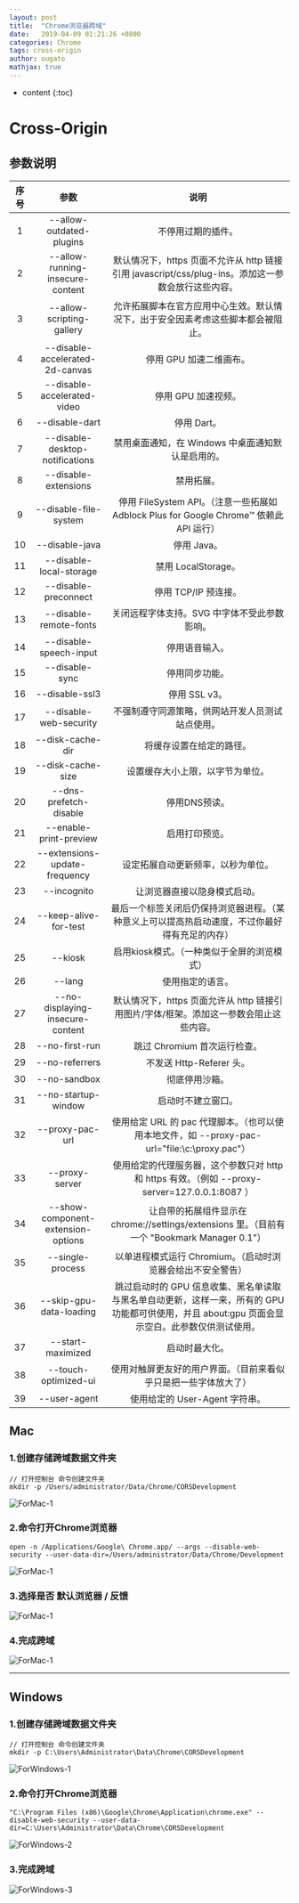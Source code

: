 ```yaml
---
layout: post
title:  "Chrome浏览器跨域"
date:   2019-04-09 01:21:26 +0800
categories: Chrome
tags: cross-origin
author: ougato
mathjax: true
---
```


* content
{:toc}




# Cross-Origin

## 参数说明
| 序号 | 参数 | 说明 |
| :---: | :---: | :---: |
| 1 | --allow-outdated-plugins | 不停用过期的插件。 |
| 2 | --allow-running-insecure-content | 默认情况下，https 页面不允许从 http 链接引用 javascript/css/plug-ins。添加这一参数会放行这些内容。 |
| 3 | --allow-scripting-gallery | 允许拓展脚本在官方应用中心生效。默认情况下，出于安全因素考虑这些脚本都会被阻止。 |
| 4 | --disable-accelerated-2d-canvas | 停用 GPU 加速二维画布。 |
| 5 | --disable-accelerated-video | 停用 GPU 加速视频。 |
| 6 | --disable-dart | 停用 Dart。 |
| 7 | --disable-desktop-notifications | 禁用桌面通知，在 Windows 中桌面通知默认是启用的。 |
| 8 | --disable-extensions | 禁用拓展。 |
| 9 | --disable-file-system | 停用 FileSystem API。（注意一些拓展如 Adblock Plus for Google Chrome™ 依赖此 API 运行） |
| 10 | --disable-java | 停用 Java。 |
| 11 | --disable-local-storage | 禁用 LocalStorage。 |
| 12 | --disable-preconnect | 停用 TCP/IP 预连接。 |
| 13 | --disable-remote-fonts | 关闭远程字体支持。SVG 中字体不受此参数影响。 |
| 14 | --disable-speech-input | 停用语音输入。 |
| 15 | --disable-sync | 停用同步功能。 |
| 16 | --disable-ssl3 | 停用 SSL v3。 |
| 17 | --disable-web-security | 不强制遵守同源策略，供网站开发人员测试站点使用。 |
| 18 | --disk-cache-dir | 将缓存设置在给定的路径。 |
| 19 | --disk-cache-size | 设置缓存大小上限，以字节为单位。 |
| 20 | --dns-prefetch-disable | 停用DNS预读。 |
| 21 | --enable-print-preview | 启用打印预览。 |
| 22 | --extensions-update-frequency | 设定拓展自动更新频率，以秒为单位。 |
| 23 | --incognito | 让浏览器直接以隐身模式启动。 |
| 24 | --keep-alive-for-test | 最后一个标签关闭后仍保持浏览器进程。（某种意义上可以提高热启动速度，不过你最好得有充足的内存） |
| 25 | --kiosk | 启用kiosk模式。（一种类似于全屏的浏览模式） |
| 26 | --lang | 使用指定的语言。 |
| 27 | --no-displaying-insecure-content | 默认情况下，https 页面允许从 http 链接引用图片/字体/框架。添加这一参数会阻止这些内容。 |
| 28 | --no-first-run | 跳过 Chromium 首次运行检查。 |
| 29 | --no-referrers | 不发送 Http-Referer 头。 |
| 30 | --no-sandbox | 彻底停用沙箱。 |
| 31 | --no-startup-window | 启动时不建立窗口。 |
| 32 | --proxy-pac-url | 使用给定 URL 的 pac 代理脚本。（也可以使用本地文件，如 --proxy-pac-url="file:\\c:\proxy.pac"） |
| 33 | --proxy-server | 使用给定的代理服务器，这个参数只对 http 和 https 有效。（例如 --proxy-server=127.0.0.1:8087 ） |
| 34 | --show-component-extension-options | 让自带的拓展组件显示在 chrome://settings/extensions 里。（目前有一个 "Bookmark Manager 0.1"） |
| 35 | --single-process | 以单进程模式运行 Chromium。（启动时浏览器会给出不安全警告） |
| 36 | --skip-gpu-data-loading | 跳过启动时的 GPU 信息收集、黑名单读取与黑名单自动更新，这样一来，所有的 GPU 功能都可供使用，并且 about:gpu 页面会显示空白。此参数仅供测试使用。 |
| 37 | --start-maximized | 启动时最大化。 |
| 38 | --touch-optimized-ui | 使用对触屏更友好的用户界面。（目前来看似乎只是把一些字体放大了） |
| 39 | --user-agent | 使用给定的 User-Agent 字符串。 |

## Mac

### 1.创建存储跨域数据文件夹

```
// 打开控制台 命令创建文件夹
mkdir -p /Users/administrator/Data/Chrome/CORSDevelopment
```

![ForMac-1](https://raw.githubusercontent.com/ougato/ougato.github.res/master/2019-04-09-ChromeCrossOrigin/ForMac-1.png)

### 2.命令打开Chrome浏览器

```
open -n /Applications/Google\ Chrome.app/ --args --disable-web-security --user-data-dir=/Users/administrator/Data/Chrome/Development
```

![ForMac-1](https://raw.githubusercontent.com/ougato/ougato.github.res/master/2019-04-09-ChromeCrossOrigin/ForMac-2.png)

### 3.选择是否 默认浏览器 / 反馈

![ForMac-1](https://raw.githubusercontent.com/ougato/ougato.github.res/master/2019-04-09-ChromeCrossOrigin/ForMac-3.png)

### 4.完成跨域

![ForMac-1](https://raw.githubusercontent.com/ougato/ougato.github.res/master/2019-04-09-ChromeCrossOrigin/ForMac-4.png)

---

## Windows


### 1.创建存储跨域数据文件夹

```
// 打开控制台 命令创建文件夹
mkdir -p C:\Users\Administrator\Data\Chrome\CORSDevelopment
```

![ForWindows-1](https://raw.githubusercontent.com/ougato/ougato.github.res/master/2019-04-09-ChromeCrossOrigin/ForWindows-1.png)

### 2.命令打开Chrome浏览器

```
"C:\Program Files (x86)\Google\Chrome\Application\chrome.exe" --disable-web-security --user-data-dir=C:\Users\Administrator\Data\Chrome\CORSDevelopment
```

![ForWindows-2](https://raw.githubusercontent.com/ougato/ougato.github.res/master/2019-04-09-ChromeCrossOrigin/ForWindows-2.png)

### 3.完成跨域

![ForWindows-3](https://raw.githubusercontent.com/ougato/ougato.github.res/master/2019-04-09-ChromeCrossOrigin/ForWindows-3.png)
